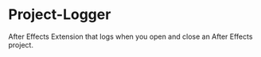 # Project-Logger
After Effects Extension that logs when you open and close an After Effects project.
